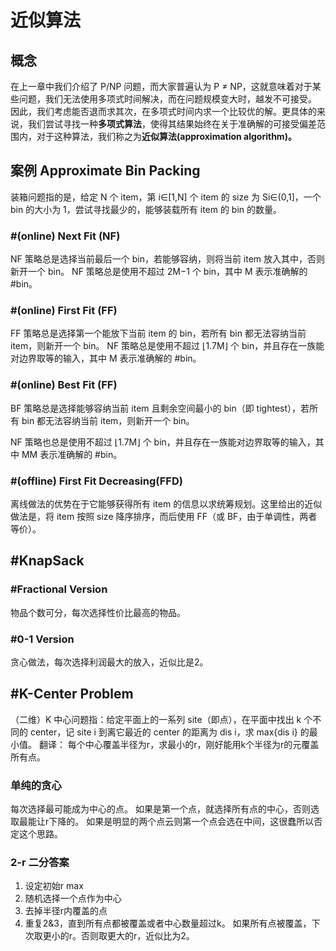 # 近似算法
## 概念
在上一章中我们介绍了 P/NP 问题，而大家普遍认为 P ≠ NP，这就意味着对于某些问题，我们无法使用多项式时间解决，而在问题规模变大时，越发不可接受。
因此，我们考虑能否退而求其次，在多项式时间内求一个比较优的解。更具体的来说，我们尝试寻找一种**多项式算法**，使得其结果始终在关于准确解的可接受偏差范围内，对于这种算法，我们称之为**近似算法(approximation algorithm)。**

## 案例 Approximate Bin Packing
装箱问题指的是，给定 N 个 item，第 i∈[1,N] 个 item 的 size 为 Si∈(0,1]，一个 bin 的大小为 1，尝试寻找最少的，能够装载所有 item 的 bin 的数量。
### #(online) Next Fit (NF)
NF 策略总是选择当前最后一个 bin，若能够容纳，则将当前 item 放入其中，否则新开一个 bin。
NF 策略总是使用不超过 2M−1 个 bin，其中 M 表示准确解的 #bin。

### #(online) First Fit (FF)
FF 策略总是选择第一个能放下当前 item 的 bin，若所有 bin 都无法容纳当前 item，则新开一个 bin。
NF 策略总是使用不超过 ⌊1.7M⌋ 个 bin，并且存在一族能对边界取等的输入，其中 M 表示准确解的 #bin。

### #(online) Best Fit (FF)
BF 策略总是选择能够容纳当前 item 且剩余空间最小的 bin（即 tightest），若所有 bin 都无法容纳当前 item，则新开一个 bin。

NF 策略也总是使用不超过 ⌊1.7M⌋ 个 bin，并且存在一族能对边界取等的输入，其中 MM 表示准确解的 #bin。

###  #(offline) First Fit Decreasing(FFD)
离线做法的优势在于它能够获得所有 item 的信息以求统筹规划。这里给出的近似做法是，将 item 按照 size 降序排序，而后使用 FF（或 BF，由于单调性，两者等价）。

## #KnapSack
### #Fractional Version
物品个数可分，每次选择性价比最高的物品。

### #0-1 Version
贪心做法，每次选择利润最大的放入，近似比是2。

## #K-Center Problem
（二维）K 中心问题指：给定平面上的一系列 site（即点），在平面中找出 k 个不同的 center，记 site i 到离它最近的 center 的距离为 dis i​，求 max⁡{dis i} 的最小值。
翻译：
每个中心覆盖半径为r，求最小的r，刚好能用k个半径为r的元覆盖所有点。

### 单纯的贪心
每次选择最可能成为中心的点。
如果是第一个点，就选择所有点的中心，否则选取最能让r下降的。
如果是明显的两个点云则第一个点会选在中间，这很蠢所以否定这个思路。

### 2-r 二分答案
1. 设定初始r max
2. 随机选择一个点作为中心
3. 去掉半径r内覆盖的点
4. 重复2&3，直到所有点都被覆盖或者中心数量超过k。
如果所有点被覆盖，下次取更小的r。否则取更大的r，近似比为2。
